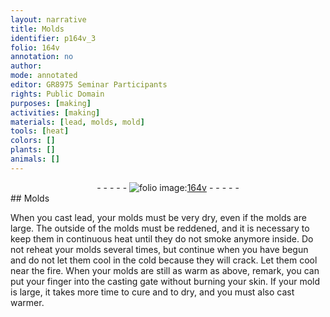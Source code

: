```yaml
---
layout: narrative
title: Molds
identifier: p164v_3
folio: 164v
annotation: no
author:
mode: annotated
editor: GR8975 Seminar Participants
rights: Public Domain
purposes: [making]
activities: [making]
materials: [lead, molds, mold]
tools: [heat]
colors: []
plants: []
animals: []
---
```


 <div class="folio" align="center">- - - - - <a href="http://gallica.bnf.fr/ark:/12148/btv1b10500001g/f334.item" target="_blank"><img src="https://cu-mkp.github.io/GR8975-edition/assets/photo-icon.png" alt="folio image: " style="display:inline-block; margin-bottom:-3px;"/>164v</a> - - - - - </div> 
## Molds

 
<span class="activity">When you cast <span class="material">lead</span>, your <span class="material">molds</span> must be very dry, even if the <span class="material">molds</span> are large. The outside of the molds must be reddened, and it is necessary to keep them in continuous <span class="tool">heat</span> until they do not smoke anymore inside. Do not reheat your <span class="material">molds</span> several times, but continue when you have begun and do not let them cool in the cold because they will crack. Let them cool near the fire. When your molds are still as warm as above, remark, you can put your finger into the casting gate without burning your skin. If your <span class="material">mold</span> is large, it takes more time to cure and to dry, and you must also cast warmer.</span>
 